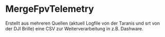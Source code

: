 # MergeFpvTelemetry

Erstellt aus mehreren Quellen (aktuell Logfile von der Taranis und srt von der DJI Brille) eine CSV zur Weiterverarbeitung in z.B. Dashware.

